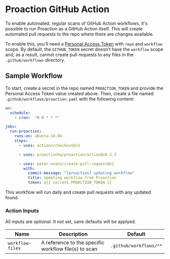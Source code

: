 # Proaction GitHub Action

To enable automated, regular scans of GitHub Action workflows, it's possible to run Proaction as a GitHub Action itself. This will create automated pull requests to the repo where there are changes available.

To enable this, you'll need a [Personal Access Token](https://help.github.com/en/github/authenticating-to-github/creating-a-personal-access-token-for-the-command-line) with `repo` and `workflow` scope. By default, the `GITHUB_TOKEN` secret doesn't have the `workflow` scope and, as a result, cannot create pull requests to any files in the `.github/workflows` directory.

## Sample Workflow

To start, create a secret in the repo named `PROACTION_TOKEN` and provide the Personal Access Token value created above. Then, create a file named `.github/workflows/proaction.yaml` with the following content:

```yaml
on:
  schedule:
    - cron:  "0 0 * * *"

jobs:
  run-proaction:
    runs-on: ubuntu-18.04
    steps:
      - uses: actions/checkout@v2

      - uses: proactionhq/proaction/action@v0.3.3

      - uses: peter-evans/create-pull-request@v2
        with:
          commit-message: "[proaction] updating workflow"
          title: Updating workflow from Proaction
          token: ${{ secrets.PROACTION_TOKEN }}
```

This workflow will run daily and create pull requests with any updated found.

### Action Inputs

All inputs are *optional*. It not set, sane defaults will be applyed.

| Name | Description | Default |
|------|-------------|---------|
| `workflow-files` | A reference to the specific workflow file(s) to scan | `.github/workflows/**` |


